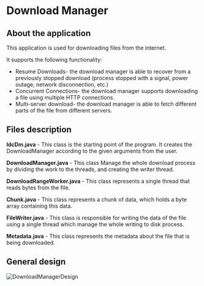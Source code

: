 # Download Manager
## About the application
This application is used for downloading files from the internet.

It supports the following functionality:
- Resume Downloads- the download manager is able to recover from a previously stopped download (process stopped with a signal, power outage, network disconnection, etc.)
- Concurrent Connections- the download manager supports downloading a file using multiple HTTP connections.
- Multi-server download- the download manager is able to fetch different parts of the file from different servers. 


## Files description

**IdcDm.java** - This class is the starting point of the program. It creates the DownloadManager according to the given arguments from the user.

**DownloadManager.java** - This class Manage the whole download process by dividing the work to the threads, and creating the writer thread.

**DownloadRangeWorker.java** - This class represents a single thread that reads bytes from the file.

**Chunk.java** - This class represents a chunk of data, which holds a byte array containing this data.

**FileWriter.java** - This class is responsible for writing the data of the file using a single thread which manage the whole writing to disk process.

**Metadata.java** - This class represents the metadata about the file that is being downloaded.



## General design

![DownloadManagerDesign](https://user-images.githubusercontent.com/77329952/104589253-3deaf180-5672-11eb-81cd-603871594ca3.jpg)
